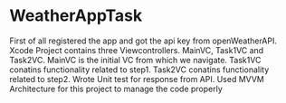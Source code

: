 # WeatherAppTask

First of all registered the app and got the api key from openWeatherAPI. Xcode Project contains three Viewcontrollers. MainVC, Task1VC and Task2VC. MainVC is the initial VC from which we navigate. Task1VC conatins functionality related to step1. Task2VC conatins functionality related to step2. Wrote Unit test for response from API. Used MVVM Architecture for this project to manage the code properly
